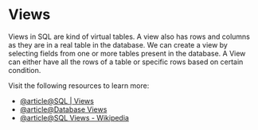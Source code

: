 # Views

Views in SQL are kind of virtual tables. A view also has rows and columns as they are in a real table in the database. We can create a view by selecting fields from one or more tables present in the database. A View can either have all the rows of a table or specific rows based on certain condition.

Visit the following resources to learn more:

- [@article@SQL | Views](https://www.geeksforgeeks.org/sql-views/)
- [@article@Database Views](https://www.ibm.com/docs/en/eamfoc/7.6.0?topic=structure-views)
- [@article@SQL Views - Wikipedia](https://en.wikipedia.org/wiki/View_(SQL))
